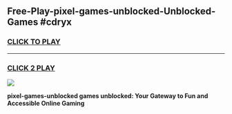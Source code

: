 
## Free-Play-pixel-games-unblocked-Unblocked-Games #cdryx
<h3>
<a href="https://news.freeplayer.one?title=pixel-games-unblocked&ref=8M">CLICK TO PLAY</a></h3>
<hr>

<h3>
<a href="https://news.freeplayer.one?title=pixel-games-unblocked&ref=8M">CLICK 2 PLAY</a>
  
</h3>

<a href="https://news.freeplayer.one?title=pixel-games-unblocked&ref=8M"><img src="https://clearcache.store/games.png"></a>


**pixel-games-unblocked games unblocked: Your Gateway to Fun and Accessible Online Gaming**
